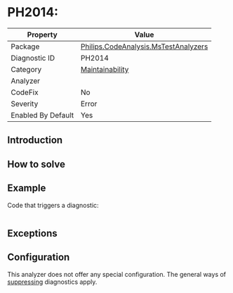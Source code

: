 # PH2014: 

| Property | Value  |
|--|--|
| Package | [Philips.CodeAnalysis.MsTestAnalyzers](https://www.nuget.org/packages/Philips.CodeAnalysis.MsTestAnalyzers) |
| Diagnostic ID | PH2014 |
| Category  | [Maintainability](../Maintainability.md) |
| Analyzer | [](https://github.com/philips-software/roslyn-analyzers/blob/master/Philips.CodeAnalysis.MsTestAnalyzers/Maintainability/.cs)
| CodeFix  | No |
| Severity | Error |
| Enabled By Default | Yes |

## Introduction

## How to solve

## Example

Code that triggers a diagnostic:
``` cs

```

## Exceptions


## Configuration

This analyzer does not offer any special configuration. The general ways of [suppressing](https://learn.microsoft.com/en-us/dotnet/fundamentals/code-analysis/suppress-warnings) diagnostics apply.
